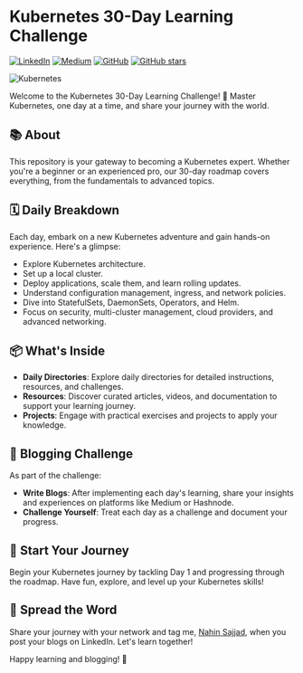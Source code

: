 # Kubernetes 30-Day Learning Challenge
[![LinkedIn](https://img.shields.io/badge/Connect%20with%20me%20on-LinkedIn-blue.svg)](https://www.linkedin.com/in/nahin-sazzad/)
[![Medium](https://img.shields.io/badge/Medium-12100E?style=for-the-badge&logo=medium&logoColor=white)](https://medium.com/@nyne.sazzad999)
[![GitHub](https://img.shields.io/github/stars/Nahin-sajjad.svg?style=social)](https://github.com/Nahin-sajjad)
[![GitHub stars](https://img.shields.io/github/stars/Nahin-sajjad/30DaysOfKubernetes)](https://github.com/Nahin-sajjad/30daysofKubernetes/stargazers)

![Kubernetes](https://www.logo.wine/a/logo/Kubernetes/Kubernetes-Logo.wine.svg)

Welcome to the Kubernetes 30-Day Learning Challenge! 🚀 Master Kubernetes, one day at a time, and share your journey with the world.

## 📚 About

This repository is your gateway to becoming a Kubernetes expert. Whether you're a beginner or an experienced pro, our 30-day roadmap covers everything, from the fundamentals to advanced topics.

## 🗓️ Daily Breakdown

Each day, embark on a new Kubernetes adventure and gain hands-on experience. Here's a glimpse:

- Explore Kubernetes architecture.
- Set up a local cluster.
- Deploy applications, scale them, and learn rolling updates.
- Understand configuration management, ingress, and network policies.
- Dive into StatefulSets, DaemonSets, Operators, and Helm.
- Focus on security, multi-cluster management, cloud providers, and advanced networking.

## 📦 What's Inside

- **Daily Directories**: Explore daily directories for detailed instructions, resources, and challenges.
- **Resources**: Discover curated articles, videos, and documentation to support your learning journey.
- **Projects**: Engage with practical exercises and projects to apply your knowledge.

## 📝 Blogging Challenge

As part of the challenge:
- **Write Blogs**: After implementing each day's learning, share your insights and experiences on platforms like Medium or Hashnode.
- **Challenge Yourself**: Treat each day as a challenge and document your progress.

## 🚗 Start Your Journey

Begin your Kubernetes journey by tackling Day 1 and progressing through the roadmap. Have fun, explore, and level up your Kubernetes skills!

## 📢 Spread the Word

Share your journey with your network and tag me, [Nahin Sajjad](https://www.linkedin.com/in/nahin-sazzad/), when you post your blogs on LinkedIn. Let's learn together!


Happy learning and blogging! 🌟
